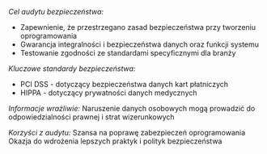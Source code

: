 *Cel audytu bezpieczeństwa:* 
- Zapewnienie, że przestrzegano zasad bezpieczeństwa przy tworzeniu oprogramowania
- Gwarancja integralności i bezpieczeństwa danych oraz funkcji systemu
- Testowanie zgodności ze standardami specyficznymi dla branży

*Kluczowe standardy bezpieczeństwa:*
- PCI DSS - dotyczący bezpieczeństwa danych kart płatniczych
- HIPPA - dotyczący prywatności danych medycznych

*Informacje wrażliwie:*
	Naruszenie danych osobowych mogą prowadzić do odpowiedzialności prawnej i strat wizerunkowych

*Korzyści z audytu:*
	Szansa na poprawę zabezpieczeń oprogramowania
	Okazja do wdrożenia lepszych praktyk i polityk bezpieczeństwa